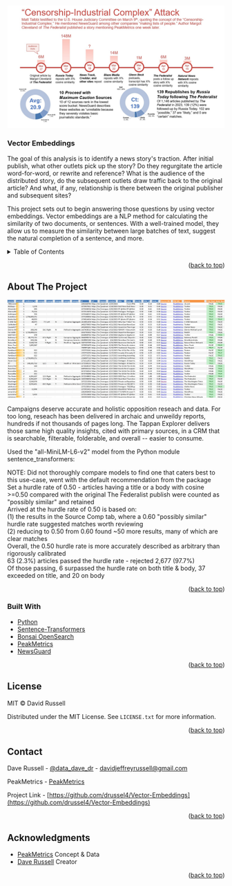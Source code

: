 <div id="top"></div>



<!-- PROJECT LOGO -->
<br />
<div align="center">
  <a href="https://github.com/drussel4/Vector-Embeddings">
    <img src="src/media/timeline.jpg" alt="timeline">
    <!-- width="80" height="80" -->
  </a>

<h3 align="left">Vector Embeddings</h3>
  <p align="left">
    The goal of this analysis is to identify a news story's traction. After initial publish, what other outlets pick up the story? Do they regurgitate the article word-for-word, or rewrite and reference? What is the audience of the distributed story, do the subsequent outlets draw traffic back to the original article? And what, if any, relationship is there between the original publisher and subsequent sites?
  </p>
  <p align="left">
    This project sets out to begin answering those questions by using vector embeddings. Vector embeddings are a NLP method for calculating the similarity of two documents, or sentences. With a well-trained model, they allow us to measure the similarity between large batches of text, suggest the natural completion of a sentence, and more.
  </p>
</div>



<!-- TABLE OF CONTENTS -->
<details>
  <summary>Table of Contents</summary>
  <ol>
    <li>
      <a href="#about-the-project">About The Project</a>
      <ul>
        <li><a href="#built-with">Built With</a></li>
      </ul>
    </li>
    <li><a href="#license">License</a></li>
    <li><a href="#contact">Contact</a></li>
    <li><a href="#acknowledgments">Acknowledgments</a></li>
  </ol>
</details>



<p align="right">(<a href="#top">back to top</a>)</p>

<!-- ABOUT THE PROJECT -->
## About The Project

<div align="center">
  <a href="src/media/sample.jpg">
    <img src="src/media/sample.jpg" alt="sample">
  </a>
</div>

Campaigns deserve accurate and holistic opposition reseach and data. For too long, reseach has been delivered in archaic and unweildy reports, hundreds if not thousands of pages long. The Tappan Explorer delivers those same high quality insights, cited with primary sources, in a CRM that is searchable, filterable, folderable, and overall -- easier to consume.

Used the "all-MiniLM-L6-v2" model from the Python module sentence_transformers:				
			
NOTE: Did not thoroughly compare models to find one that caters best to this use-case, went with the default recommendation from the package				
Set a hurdle rate of 0.50 - articles having a title or a body with cosine >=0.50 compared with the original The Federalist publish were counted as "possibly similar" and retained				
Arrived at the hurdle rate of 0.50 is based on:				
(1) the results in the Source Comp tab, where a 0.60 "possibly similar" hurdle rate suggested matches worth reviewing				
(2) reducing to 0.50 from 0.60 found ~50 more results, many of which are clear matches				
Overall, the 0.50 hurdle rate is more accurately described as arbitrary than rigorously calibrated				
63 (2.3%) articles passed the hurdle rate - rejected 2,677 (97.7%)				
Of those passing, 6 surpassed the hurdle rate on both title & body, 37 exceeded on title, and 20 on body				

<p align="right">(<a href="#top">back to top</a>)</p>



### Built With


* [Python](https://www.python.org/)
* [Sentence-Transformers](https://www.sbert.net/docs/pretrained_models.html)
* [Bonsai OpenSearch](https://bonsai.io/)
* [PeakMetrics](https://www.peakmetrics.com/)
* [NewsGuard](https://www.peakmetrics.com/)


<p align="right">(<a href="#top">back to top</a>)</p>



<!-- LICENSE -->
## License

MIT © David Russell

Distributed under the MIT License. See `LICENSE.txt` for more information.

<p align="right">(<a href="#top">back to top</a>)</p>



<!-- CONTACT -->
## Contact

Dave Russell - [@data_dave_dr](https://twitter.com/data_dave_dr) - davidjeffreyrussell@gmail.com

PeakMetrics - [PeakMetrics](https://www.peakmetrics.com/contact)

Project Link - [https://github.com/drussel4/Vector-Embeddings](https://github.com/drussel4/Vector-Embeddings)

<p align="right">(<a href="#top">back to top</a>)</p>



<!-- ACKNOWLEDGMENTS -->
## Acknowledgments

* [PeakMetrics](https://github.com/civicfeed) Concept & Data
* [Dave Russell](https://github.com/tappandave) Creator

<p align="right">(<a href="#top">back to top</a>)</p>

